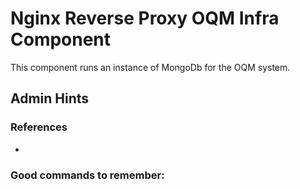 # Nginx Reverse Proxy OQM Infra Component

This component runs an instance of MongoDb for the OQM system.

## Admin Hints

### References

 - 

### Good commands to remember:

